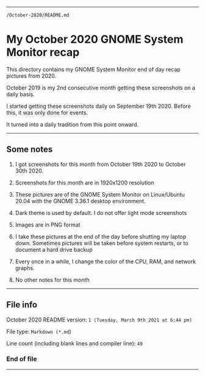 
***

`/October-2020/README.md`

# My October 2020 GNOME System Monitor recap

This directory contains my GNOME System Monitor end of day recap pictures from 2020.

October 2019 is my 2nd consecutive month getting these screenshots on a daily basis.

I started getting these screenshots daily on September 19th 2020. Before this, it was only done for events.

It turned into a daily tradition from this point onward.

***

## Some notes

1. I got screenshots for this month from October 19th 2020 to October 30th 2020.

2. Screenshots for this month are in 1920x1200 resolution

3. These pictures are of the GNOME System Monitor on Linux/Ubuntu 20.04 with the GNOME 3.36.1 desktop environment.

4. Dark theme is used by default. I do not offer light mode screenshots

5. Images are in PNG format

6. I take these pictures at the end of the day before shutting my laptop down. Sometimes pictures will be taken before system restarts, or to document a hard drive backup

7. Every once in a while, I change the color of the CPU, RAM, and network graphs.

8. No other notes for this month

***

## File info

October 2020 README version: `1 (Tuesday, March 9th 2021 at 6:44 pm)`

File type: `Markdown (*.md`)

Line count (including blank lines and compiler line): `49`

### End of file

***
